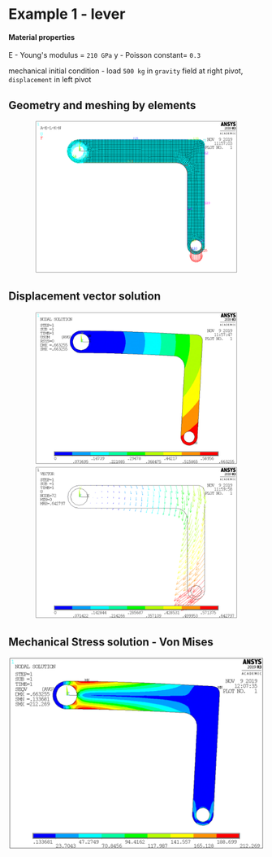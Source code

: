 # Example 1 - lever

#### Material properties

E - Young's modulus = `210 GPa`
y - Poisson constant= `0.3`

mechanical initial condition - load `500 kg` in `gravity` field at right pivot, `displacement` in left pivot

## Geometry and meshing by elements

<p align="center">
<img src = "https://github.com/Zahorack/fem-ansys/blob/master/example_3/analysis/geometry.png" width="400" title="hover text">
</p>


## Displacement vector solution
<p align="center">
<img src = "https://github.com/Zahorack/fem-ansys/blob/master/example_3/analysis/displacement-vector-sum.png" width="400" title="hover text">
<img src = "https://github.com/Zahorack/fem-ansys/blob/master/example_3/analysis/displacement-vector-plot.png" width="400" title="hover text">
</p>


## Mechanical Stress solution - Von Mises
<p align="center">
<img src = "https://github.com/Zahorack/fem-ansys/blob/master/example_3/analysis/stress-solution.png" width="700" title="hover text">
</p>
